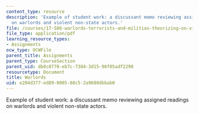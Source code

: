 ```yaml
---
content_type: resource
description: 'Example of student work: a discussant memo reviewing assigned readings
  on warlords and violent non-state actors.'
file: /courses/17-586-warlords-terrorists-and-militias-theorizing-on-violent-non-state-actors-spring-2009/e204d377ed89000588c52a9680dbbab0_MIT17_586s09_assn02.pdf
file_type: application/pdf
learning_resource_types:
- Assignments
ocw_type: OCWFile
parent_title: Assignments
parent_type: CourseSection
parent_uid: db0c0770-eb7c-7384-3d15-96f05adf2298
resourcetype: Document
title: Warlords
uid: e204d377-ed89-0005-88c5-2a9680dbbab0
---
```

Example of student work: a discussant memo reviewing assigned readings on warlords and violent non-state actors.

